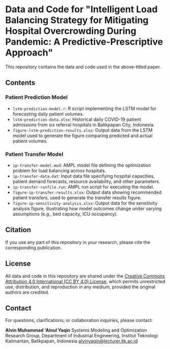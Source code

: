 # Data and Code for "Intelligent Load Balancing Strategy for Mitigating Hospital Overcrowding During Pandemic: A Predictive-Prescriptive Approach"

This repository contains the data and code used in the above-titled paper.

## Contents

### Patient Prediction Model

- `lstm-prediction-model.r`: R script implementing the LSTM model for forecasting daily patient volumes.
- `lstm-prediction-data.xlsx`: Historical daily COVID-19 patient admissions from six referral hospitals in Balikpapan City, Indonesia.
- `figure-lstm-prediction-results.xlsx`: Output data from the LSTM model used to generate the figure comparing predicted and actual patient volumes.

### Patient Transfer Model

- `ip-transfer-model.mod`: AMPL model file defining the optimization problem for load balancing across hospitals.
- `ip-transfer-data.dat`: Input data file specifying hospital capacities, patient demand forecasts, resource availability, and other parameters.
- `ip-transfer-runfile.run`: AMPL run script for executing the model.
- `figure-ip-transfer-results.xlsx`: Output data showing recommended patient transfers, used to generate the transfer results figure.
- `figure-ip-sensitivity-analysis.xlsx`: Output data for the sensitivity analysis figure, illustrating how model outcomes change under varying assumptions (e.g., bed capacity, ICU occupancy).

## Citation

If you use any part of this repository in your research, please cite the corresponding publication.

## License

All data and code in this repository are shared under the [Creative Commons Attribution 4.0 International (CC BY 4.0) License](https://creativecommons.org/licenses/by/4.0/), which permits unrestricted use, distribution, and reproduction in any medium, provided the original authors are credited.

## Contact

For questions, clarifications, or collaboration inquiries, please contact:

**Alvin Muhammad 'Ainul Yaqin**
Systems Modeling and Optimization Research Group, Department of Industrial Engineering, Institut Teknologi Kalimantan, Balikpapan, Indonesia
[alvinyaqin@lecturer.itk.ac.id](mailto:alvinyaqin@lecturer.itk.ac.id)
